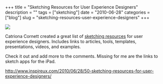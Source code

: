 +++
title = "Sketching Resources for User Experience Designers"
description = ""
tags = ["sketching"]
date = "2010-06-28"
categories = ["blog"]
slug = "sketching-resources-user-experience-designers"
+++



  <div class="notebook-screenshot"><a href="http://www.inspireux.com/2010/06/28/50-sketching-resources-for-user-experience-designers/"><img id='bluga-thumbnail-2403' class='bluga-thumbnail large' src='http://media.konigi.com/bluga/
wt4c28c77f30a14_large.jpg'/></a></div><p>Catriona Cornett created a great list of <a href="http://www.inspireux.com/2010/06/28/50-sketching-resources-for-user-experience-designers/">sketching resources</a> for user experience designers. Includes links to articles, tools, templates, presentations, videos, and examples.</p>

<p>Check it out and add more to the comments. Missing for me are the links to sketch apps for the iPad.</p>

    
  <a href="http://www.inspireux.com/2010/06/28/50-sketching-resources-for-user-experience-designers/">http://www.inspireux.com/2010/06/28/50-sketching-resources-for-user-experience-designers/</a>
